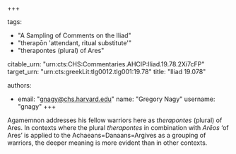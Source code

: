+++

tags:
- "A Sampling of Comments on the Iliad"
- "therapōn &#39;attendant, ritual substitute&#39;"
- "therapontes (plural) of Ares"

citable_urn: "urn:cts:CHS:Commentaries.AHCIP:Iliad.19.78.2Xi7cFP"
target_urn: "urn:cts:greekLit:tlg0012.tlg001:19.78"
title: "Iliad 19.078"

authors:
- email: "gnagy@chs.harvard.edu"
  name: "Gregory Nagy"
  username: "gnagy"
+++

<p>Agamemnon addresses his fellow warriors here as <em>therapontes</em> (plural) of Ares. In contexts where the plural <em>therapontes</em> in combination with <em>Arēos</em> ‘of Ares’ is applied to the Achaeans=Danaans=Argives as a grouping of warriors, the deeper meaning is more evident than in other contexts.  </p>